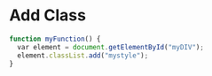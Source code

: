 # Add Class

```js
function myFunction() {  
  var element = document.getElementById("myDIV");  
  element.classList.add("mystyle");  
}
```
